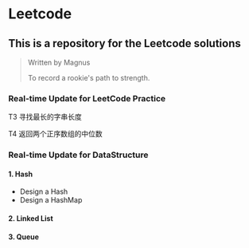 # Leetcode
## This is a repository for the Leetcode solutions

> Written by Magnus
>
> To record a rookie's path to strength.

### Real-time Update for LeetCode Practice
T3 寻找最长的字串长度

T4 返回两个正序数组的中位数

### Real-time Update for DataStructure
#### 1. Hash
*   Design a Hash
*   Design a HashMap
#### 2. Linked List
#### 3. Queue